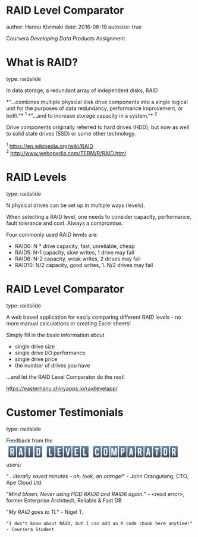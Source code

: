 RAID Level Comparator
========================================================
author: Hannu Kivimaki
date: 2016-06-19
autosize: true

Coursera *Developing Data Products* Assignment

What is RAID?
========================================================
type: raidslide

In data storage, a redundant array of independent disks, RAID

<span class="white">
*"...combines multiple physical disk drive components into a single logical
unit for the purposes of data redundancy, performance improvement,
or both."*</span> <sup>1</sup>

<span class="white">
*"...and to increase storage capacity in a system."*</span> <sup>2</sup>

Drive components originally referred to hard drives (HDD), but now as well
to solid state drives (SSD) or some other technology.

<sup>1</sup> https://en.wikipedia.org/wiki/RAID<br/>
<sup>2</sup> http://www.webopedia.com/TERM/R/RAID.html

RAID Levels
========================================================
type: raidslide

N physical drives can be set up in multiple ways (levels).

When selecting a RAID level, one needs to consider
<span class="white">capacity</span>,
<span class="white">performance</span>,
<span class="white">fault tolerance</span> and
<span class="white">cost</span>. Always a compromise.

Four commonly used RAID levels are:
- <span class="white">RAID0</span>: N * drive capacity, fast, unreliable, cheap
- <span class="white">RAID5</span>: N-1 capacity, slow writes, 1 drive may fail
- <span class="white">RAID6</span>: N-2 capacity, weak writes, 2 drives may fail
- <span class="white">RAID10</span>: N/2 capacity, good writes, 1..N/2 drives may fail

RAID Level Comparator
========================================================
type: raidslide

A web based application for easily comparing different RAID levels - no
more manual calculations or creating Excel sheets!

Simply fill in the basic information about
- single <span class="white">drive size</span>
- single <span class="white">drive I/O performance</span>
- single <span class="white">drive price</span>
- the <span class="white">number of drives</span> you have

...and let the RAID Level Comparator do the rest!

https://easterhanu.shinyapps.io/raidlevelapp/


Customer Testimonials
========================================================
type: raidslide

Feedback from the ![RAID Level Comparator Supalogo](raid_level_supalogo.png) users:

<span class="white">"*...literally saved minutes - oh, look, an orange!*"</span> -
John Orangutang, CTO, Ape Cloud Ltd.

<span class="white">"*Mind blown. Never using HDD RAID0 and RAID6 again.*"</span> -
&lt;read error&gt;, former Enterprise Architech, Reliable & Fast DB

<span class="white">"*My RAID goes to 11.*"</span> - Nigel T.


```
"I don't know about RAID, but I can add an R code chunk here anytime!" - Coursera Student
```
